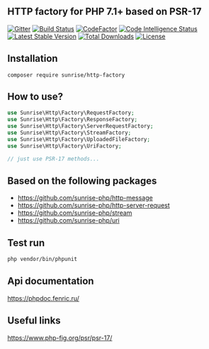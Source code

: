 ## HTTP factory for PHP 7.1+ based on PSR-17

[![Gitter](https://badges.gitter.im/sunrise-php/support.png)](https://gitter.im/sunrise-php/support)
[![Build Status](https://api.travis-ci.com/sunrise-php/http-factory.svg?branch=master)](https://travis-ci.com/sunrise-php/http-factory)
[![CodeFactor](https://www.codefactor.io/repository/github/sunrise-php/http-factory/badge)](https://www.codefactor.io/repository/github/sunrise-php/http-factory)
[![Code Intelligence Status](https://scrutinizer-ci.com/g/sunrise-php/http-factory/badges/code-intelligence.svg?b=master)](https://scrutinizer-ci.com/code-intelligence)
[![Latest Stable Version](https://poser.pugx.org/sunrise/http-factory/v/stable)](https://packagist.org/packages/sunrise/http-factory)
[![Total Downloads](https://poser.pugx.org/sunrise/http-factory/downloads)](https://packagist.org/packages/sunrise/http-factory)
[![License](https://poser.pugx.org/sunrise/http-factory/license)](https://packagist.org/packages/sunrise/http-factory)

## Installation

```
composer require sunrise/http-factory
```

## How to use?

```php
use Sunrise\Http\Factory\RequestFactory;
use Sunrise\Http\Factory\ResponseFactory;
use Sunrise\Http\Factory\ServerRequestFactory;
use Sunrise\Http\Factory\StreamFactory;
use Sunrise\Http\Factory\UploadedFileFactory;
use Sunrise\Http\Factory\UriFactory;

// just use PSR-17 methods...
```

## Based on the following packages

* https://github.com/sunrise-php/http-message
* https://github.com/sunrise-php/http-server-request
* https://github.com/sunrise-php/stream
* https://github.com/sunrise-php/uri

## Test run

```bash
php vendor/bin/phpunit
```

## Api documentation

https://phpdoc.fenric.ru/

## Useful links

https://www.php-fig.org/psr/psr-17/
